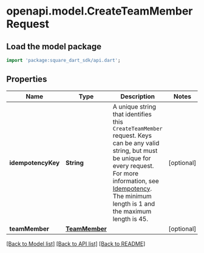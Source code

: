 # openapi.model.CreateTeamMemberRequest

## Load the model package
```dart
import 'package:square_dart_sdk/api.dart';
```

## Properties
Name | Type | Description | Notes
------------ | ------------- | ------------- | -------------
**idempotencyKey** | **String** | A unique string that identifies this `CreateTeamMember` request. Keys can be any valid string, but must be unique for every request. For more information, see [Idempotency](https://developer.squareup.com/docs/build-basics/common-api-patterns/idempotency).  The minimum length is 1 and the maximum length is 45. | [optional] 
**teamMember** | [**TeamMember**](TeamMember.md) |  | [optional] 

[[Back to Model list]](../README.md#documentation-for-models) [[Back to API list]](../README.md#documentation-for-api-endpoints) [[Back to README]](../README.md)


